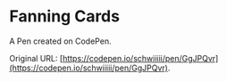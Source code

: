 # Fanning Cards

A Pen created on CodePen.

Original URL: [https://codepen.io/schwiiiii/pen/GgJPQvr](https://codepen.io/schwiiiii/pen/GgJPQvr).

